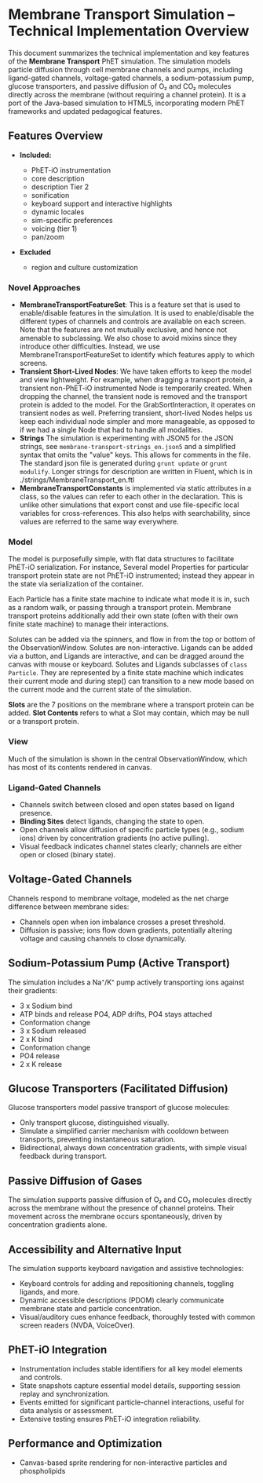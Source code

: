 # Membrane Transport Simulation – Technical Implementation Overview

This document summarizes the technical implementation and key features of the **Membrane Transport** PhET simulation. The
simulation models particle diffusion through cell membrane channels and pumps, including ligand-gated channels,
voltage-gated channels, a sodium-potassium pump, glucose transporters, and passive diffusion of O₂ and CO₂ molecules
directly across the membrane (without requiring a channel protein). It is a port of the Java-based simulation to HTML5,
incorporating modern PhET frameworks and updated pedagogical features.

## Features Overview

- **Included:**
  - PhET-iO instrumentation
  - core description
  - description Tier 2
  - sonification
  - keyboard support and interactive highlights
  - dynamic locales
  - sim-specific preferences
  - voicing (tier 1)
  - pan/zoom

- **Excluded**
  - region and culture customization

### Novel Approaches

* **MembraneTransportFeatureSet**: This is a feature set that is used to enable/disable features in the simulation. It is used to
  enable/disable the different types of channels and controls are available on each screen. Note that the features are not mutually exclusive, 
  and hence not amenable to subclassing. We also chose to avoid mixins since they introduce other difficulties. Instead,
  we use MembraneTransportFeatureSet to identify which features apply to which screens.
* **Transient Short-Lived Nodes**: We have taken efforts to keep the model and view lightweight. For example, when 
  dragging a transport protein, a transient non-PhET-iO instrumented Node is temporarily created. When dropping the channel, the 
  transient node is removed and the transport protein is added to the model. For the GrabSortInteraction, it operates on transient 
  nodes as well. Preferring transient, short-lived Nodes helps us keep each individual node simpler and more manageable,
  as opposed to if we had a single Node that had to handle all modalities.
* **Strings** The simulation is experimenting with JSON5 for the JSON strings, see `membrane-transport-strings_en.json5` and
  a simplified syntax that omits the "value" keys. This allows for comments in the file. The standard json file is generated
  during `grunt update` or `grunt modulify`. Longer strings for description are written in Fluent, which is in ./strings/MembraneTransport_en.ftl
* **MembraneTransportConstants** is implemented via static attributes in a class, so the values can refer to each other in the declaration.
  This is unlike other simulations that export const and use file-specific local variables for cross-references.
  This also helps with searchability, since values are referred to the same way everywhere.

### Model

The model is purposefully simple, with flat data structures to facilitate PhET-iO serialization. For instance,
Several model Properties for particular transport protein state are not PhET-iO instrumented; instead they appear in the state via
serialization of the container.

Each Particle has a finite state machine to indicate what mode it is in, such as a random walk, or passing through a transport protein.
Membrane transport proteins additionally add their own state (often with their own finite state machine) to manage their
interactions.

Solutes can be added via the spinners, and flow in from the top or bottom of the ObservationWindow. Solutes are non-interactive.
Ligands can be added via a button, and Ligands are interactive, and can be dragged around the canvas with mouse or keyboard.
Solutes and Ligands subclasses of `class Particle`. They are represented by a finite state machine which indicates
their current mode and during step() can transition to a new mode based on the current mode and the current state of the
simulation.

**Slots** are the 7 positions on the membrane where a transport protein can be added.
**Slot Contents** refers to what a Slot may contain, which may be null or a transport protein.

### View

Much of the simulation is shown in the central ObservationWindow, which has most of its contents rendered in canvas.

### Ligand-Gated Channels

- Channels switch between closed and open states based on ligand presence.
- **Binding Sites** detect ligands, changing the state to open.
- Open channels allow diffusion of specific particle types (e.g., sodium ions) driven by concentration gradients (no
  active pulling).
- Visual feedback indicates channel states clearly; channels are either open or closed (binary state).

## Voltage-Gated Channels

Channels respond to membrane voltage, modeled as the net charge difference between membrane sides:

- Channels open when ion imbalance crosses a preset threshold.
- Diffusion is passive; ions flow down gradients, potentially altering voltage and causing channels to close
  dynamically.

## Sodium-Potassium Pump (Active Transport)

The simulation includes a Na⁺/K⁺ pump actively transporting ions against their gradients:

* 3 x Sodium bind
* ATP binds and release PO4, ADP drifts, PO4 stays attached
* Conformation change
* 3 x Sodium released
* 2 x K bind
* Conformation change
* PO4 release
* 2 x K release

## Glucose Transporters (Facilitated Diffusion)

Glucose transporters model passive transport of glucose molecules:

- Only transport glucose, distinguished visually.
- Simulate a simplified carrier mechanism with cooldown between transports, preventing instantaneous saturation.
- Bidirectional, always down concentration gradients, with simple visual feedback during transport.

## Passive Diffusion of Gases

The simulation supports passive diffusion of O₂ and CO₂ molecules directly across the membrane without the presence of
channel proteins. Their movement across the membrane occurs spontaneously, driven by concentration gradients alone.

## Accessibility and Alternative Input

The simulation supports keyboard navigation and assistive technologies:

- Keyboard controls for adding and repositioning channels, toggling ligands, and more.
- Dynamic accessible descriptions (PDOM) clearly communicate membrane state and particle concentration.
- Visual/auditory cues enhance feedback, thoroughly tested with common screen readers (NVDA, VoiceOver).

## PhET-iO Integration

- Instrumentation includes stable identifiers for all key model elements and controls.
- State snapshots capture essential model details, supporting session replay and synchronization.
- Events emitted for significant particle-channel interactions, useful for data analysis or assessment.
- Extensive testing ensures PhET-iO integration reliability.

## Performance and Optimization

- Canvas-based sprite rendering for non-interactive particles and phospholipids